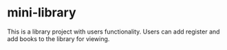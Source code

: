 # mini-library
This is a library project with users functionality. Users can add register and add books to the library for viewing.
